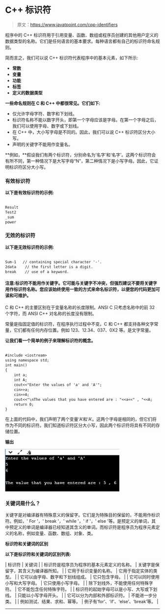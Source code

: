 # C++ 标识符

> 原文：<https://www.javatpoint.com/cpp-identifiers>

程序中的 C++ 标识符用于引用变量、函数、数组或程序员创建的其他用户定义的数据类型的名称。它们是任何语言的基本要求。每种语言都有自己的标识符命名规则。

简而言之，我们可以说 C++ 标识符代表程序中的基本元素，如下所示:

*   **常数**
*   **变量**
*   **功能**
*   **标签**
*   **定义的数据类型**

**一些命名规则在 C 和 C++ 中都很常见。它们如下:**

*   仅允许字母字符、数字和下划线。
*   标识符名称不能以数字开头，即第一个字母应该是字母。在第一个字母之后，我们可以使用字母、数字或下划线。
*   在 C++ 中，大小写字母是不同的。因此，我们可以说 C++ 标识符区分大小写。
*   声明的关键字不能用作变量名。

**例如，**假设我们有两个标识符，分别命名为‘名字’和‘名字’。这两个标识符会有所不同，第一种情况下是大写字母“N”，第二种情况下是小写字母。因此，它证明标识符区分大小写。

### 有效标识符

**以下是有效标识符的示例:**

```

Result
Test2
_sum
power

```

### 无效的标识符

**以下是无效标识符的示例:**

```

Sum-1   // containing special character '-'.
2data    // the first letter is a digit. 
break    // use of a keyword.  

```

#### 注意:标识符不能用作关键字。它可能与关键字不冲突，但强烈建议不要将关键字用作标识符名称。您应该始终使用一致的方式来命名标识符，以便您的代码更加可读和可维护。

C 和 C++ 的主要区别在于变量名称的长度限制。ANSI C 只考虑名称中的前 32 个字符，而 ANSI C++ 对名称的长度没有限制。

常量是指固定值的标识符，在程序执行过程中不变。C 和 C++ 都支持各种文字常量，它们都有任何内存位置。例如 123、12.34、037、0X2 等。是文字常量。

**让我们看一个简单的例子来理解标识符的概念。**

```

#include <iostream>
using namespace std;
int main()
{
    int a;
    int A;
    cout<<"Enter the values of 'a' and 'A'";
    cin>>a;
    cin>>A;
    cout<<"\nThe values that you have entered are : "<<a<<" , "<<A;
    return 0;
}

```

在上面的代码中，我们声明了两个变量‘A’和‘A’。这两个字母是相同的，但它们将作为不同的标识符。我们知道标识符区分大小写，因此两个标识符将具有不同的存储位置。

**输出**

![C++ Identifiers](img/9184f4813638f8ec601bb8daed515e51.png)

### 关键词是什么？

关键字是对编译器有特殊意义的保留字。它们是为特殊目的保留的，不能用作标识符。例如，' For '，' break '，' while '，' if '，' else '等。是预定义的单词，其中预定义的单词是编译器已经知道其含义的单词。而标识符是程序员为程序元素定义的名称，例如变量、函数、数组、对象、类。

**标识符和关键词的区别**

**以下是标识符和关键词的区别列表:**

| 标识符 | 关键词 |
| 标识符是程序员为程序的基本元素定义的名称。 | 关键字是保留字，其含义为编译器所知。 |
| 它用于标识变量的名称。 | 它用于指定实体的类型。 |
| 它可以由字母、数字和下划线组成。 | 它只包含字母。 |
| 它可以同时使用小写和大写字母。 | 它只使用小写字母。 |
| 除下划线外，不能使用任何特殊字符。 | 它不能包含任何特殊字符。 |
| 标识符的起始字母可以是小写、大写或下划线。 | 只能以小写字母开头。 |
| 它可以分为内部和外部标识符。 | 不能进一步分类。 |
| 例如测试、结果、求和、幂等。 | 例子有‘for’、‘if’、‘else’、‘break’等。 |

* * *